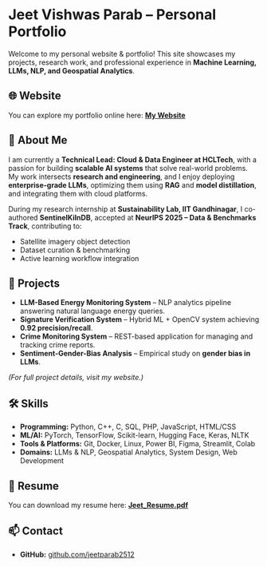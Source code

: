 # Jeet Vishwas Parab – Personal Portfolio

Welcome to my personal website & portfolio! This site showcases my projects, research work, and professional experience in **Machine Learning, LLMs, NLP, and Geospatial Analytics**.  

## 🌐 Website

You can explore my portfolio online here: **[My Website](https://jeetparab2512.github.io/Landing-Page/)**  


## 💼 About Me

I am currently a **Technical Lead: Cloud & Data Engineer at HCLTech**, with a passion for building **scalable AI systems** that solve real-world problems. My work intersects **research and engineering**, and I enjoy deploying **enterprise-grade LLMs**, optimizing them using **RAG** and **model distillation**, and integrating them with cloud platforms.  

During my research internship at **Sustainability Lab, IIT Gandhinagar**, I co-authored **SentinelKilnDB**, accepted at **NeurIPS 2025 – Data & Benchmarks Track**, contributing to:  

- Satellite imagery object detection  
- Dataset curation & benchmarking  
- Active learning workflow integration  

## 🚀 Projects

- **LLM-Based Energy Monitoring System** – NLP analytics pipeline answering natural language energy queries.  
- **Signature Verification System** – Hybrid ML + OpenCV system achieving **0.92 precision/recall**.  
- **Crime Monitoring System** – REST-based application for managing and tracking crime reports.  
- **Sentiment-Gender-Bias Analysis** – Empirical study on **gender bias in LLMs**.

*(For full project details, visit my website.)*

## 🛠️ Skills

- **Programming:** Python, C++, C, SQL, PHP, JavaScript, HTML/CSS  
- **ML/AI:** PyTorch, TensorFlow, Scikit-learn, Hugging Face, Keras, NLTK  
- **Tools & Platforms:** Git, Docker, Linux, Power BI, Figma, Streamlit, Colab  
- **Domains:** LLMs & NLP, Geospatial Analytics, System Design, Web Development  

## 📄 Resume

You can download my resume here: **[Jeet_Resume.pdf](Jeet_Resume.pdf)**

## 📫 Contact

- **GitHub:** [github.com/jeetparab2512](https://github.com/jeetparab2512)  
